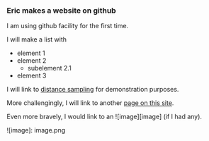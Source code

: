 ###  Eric makes a website on github

I am using github facility for the first time.

I will make a list with
* element 1
* element 2
  * subelement 2.1
* element 3

I will link to [distance sampling] for demonstration purposes.

More challengingly, I will link to another [page on this site].

Even more bravely, I would link to an ![image][image] (if I had any).



[distance sampling]: http://distancesampling.org
[page on this site]: page2.md
![image]: image.png
